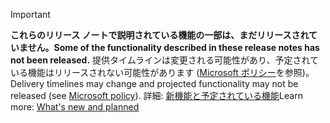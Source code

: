 > [!Important]
> <span data-ttu-id="0048a-101">**これらのリリース ノートで説明されている機能の一部は、まだリリースされていません。**</span><span class="sxs-lookup"><span data-stu-id="0048a-101">**Some of the functionality described in these release notes has not been released.**</span></span> <span data-ttu-id="0048a-102">提供タイムラインは変更される可能性があり、予定されている機能はリリースされない可能性があります ([Microsoft ポリシー](https://go.microsoft.com/fwlink/p/?linkid=2007332)を参照)。</span><span class="sxs-lookup"><span data-stu-id="0048a-102">Delivery timelines may change and projected functionality may not be released (see [Microsoft policy](https://go.microsoft.com/fwlink/p/?linkid=2007332)).</span></span> <span data-ttu-id="0048a-103">詳細: [新機能と予定されている機能](/dynamics365-release-plan/2019wave2/artificial-intelligence/dynamics365-connected-store/planned-features)</span><span class="sxs-lookup"><span data-stu-id="0048a-103">Learn more: [What's new and planned](/dynamics365-release-plan/2019wave2/artificial-intelligence/dynamics365-connected-store/planned-features)</span></span>
